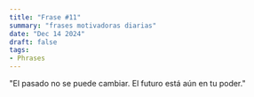 ```yaml
---
title: "Frase #11"
summary: "frases motivadoras diarias"
date: "Dec 14 2024"
draft: false
tags:
- Phrases
---
```


"El pasado no se puede cambiar. El futuro está aún en tu poder."
